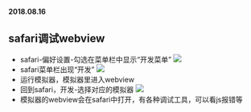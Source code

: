**2018.08.16**

## safari调试webview
* safari-偏好设置-勾选在菜单栏中显示“开发菜单”
![](https://upload-images.jianshu.io/upload_images/51001-9738cc7a86747673.jpg?imageMogr2/auto-orient/strip%7CimageView2/2/w/1240)
* safari菜单栏出现“开发”
![](https://upload-images.jianshu.io/upload_images/51001-7182e791e996f35f.jpg?imageMogr2/auto-orient/strip%7CimageView2/2/w/1240)
* 运行模拟器，模拟器里进入webview
* 回到safari，开发-选择对应的模拟器
![](https://upload-images.jianshu.io/upload_images/51001-328a7b5aa4267e7e.png?imageMogr2/auto-orient/strip%7CimageView2/2/w/1240)
* 模拟器的webview会在safari中打开，有各种调试工具，可以看js报错等


